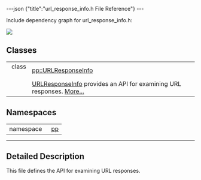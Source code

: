---json {"title":"url\_response\_info.h File Reference"} ---

Include dependency graph for url\_response\_info.h:

![](/docs/native-client/pepper_stable/cpp/url__response__info_8h__incl.png)

Classes
-------

<table><tbody><tr class="odd"><td style="text-align: right;">class  </td><td><a href="/docs/native-client/pepper_stable/cpp/classpp_1_1_u_r_l_response_info/" class="el">pp::URLResponseInfo</a></td></tr><tr class="even"><td style="text-align: right;"> </td><td><a href="/docs/native-client/pepper_stable/cpp/classpp_1_1_u_r_l_response_info/" class="el" title="URLResponseInfo provides an API for examining URL responses.">URLResponseInfo</a> provides an API for examining URL responses. <a href="/docs/native-client/pepper_stable/cpp/classpp_1_1_u_r_l_response_info#details">More...</a><br />
</td></tr></tbody></table>

Namespaces
----------

<table><tbody><tr class="odd"><td style="text-align: right;">namespace  </td><td><a href="/docs/native-client/pepper_stable/cpp/namespacepp/" class="el">pp</a></td></tr></tbody></table>

------------------------------------------------------------------------

<span id="details" class="anchor" style="margin: 0;"></span>

Detailed Description
--------------------

This file defines the API for examining URL responses.
